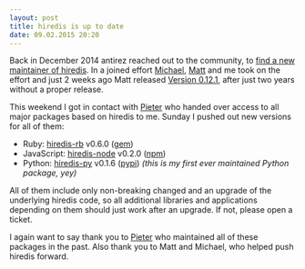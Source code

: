 ```yaml
---
layout: post
title: hiredis is up to date
date: 09.02.2015 20:20
---
```


Back in December 2014 antirez reached out to the community, to [find a new maintainer of hiredis](https://github.com/redis/hiredis/issues/283).
In a joined effort [Michael][], [Matt][] and me took on the effort and
just 2 weeks ago Matt released [Version 0.12.1](https://github.com/redis/hiredis/releases/tag/v0.12.1),
after just two years without a proper release.

This weekend I got in contact with [Pieter][] who handed over access to all major packages based on hiredis to me.
Sunday I pushed out new versions for all of them:

* Ruby: [hiredis-rb](https://github.com/redis/hiredis-rb/) v0.6.0 ([gem](https://rubygems.org/gems/hiredis))
* JavaScript: [hiredis-node](https://github.com/redis/hiredis-node) v0.2.0 ([npm](https://www.npmjs.com/package/hiredis))
* Python: [hiredis-py](https://github.com/redis/hiredis-py) v0.1.6 ([pypi](https://pypi.python.org/pypi/hiredis/)) *(this is my first ever maintained Python package, yey)*

All of them include only non-breaking changed and an upgrade of the underlying hiredis code, so all additional libraries and applications depending on them should just work after an upgrade.
If not, please open a ticket.

I again want to say thank you to [Pieter][] who maintained all of these packages in the past.
Also thank you to Matt and Michael, who helped push hiredis forward.

[Michael]: https://github.com/michael-grunder
[Matt]: https://github.com/mattsta
[Pieter]: https://github.com/pietern]
